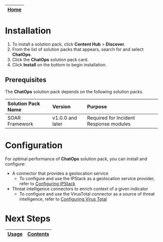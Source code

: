| [Home](../README.md) |
| -------------------- |

# Installation

1. To install a solution pack, click **Content Hub** > **Discover**.  
2. From the list of solution packs that appears, search for and select **ChatOps**.
3. Click the **ChatOps** solution pack card.
4. Click **Install** on the bottom to begin installation.

## Prerequisites

The **ChatOps** solution pack depends on the following solution packs.

| Solution Pack Name | Version          | Purpose                                |
| :----------------- | :--------------- | :------------------------------------- |
| SOAR Framework     | v1.0.0 and later | Required for Incident Response modules |

# Configuration

For optimal performance of **ChatOps** solution pack, you can install and configure:

* A connector that provides a geolocation service
  * To configure and use the IPStack as a geolocation service provider, refer to [Configuring IPStack](https://docs.fortinet.com/document/fortisoar/1.0.0/ipstack/1/ipstack-v1-0-0)
* Threat intelligence connectors to enrich context of a given indicator
  * To configure and use the VirusTotal connector as a source of threat intelligence, refer to [Configuring Virus Total](https://docs.fortinet.com/document/fortisoar/2.1.0/virustotal/166/virustotal-v2-1-0#Configuration_parameters)

# Next Steps

| [Usage](./usage.md) | [Contents](./contents.md) |
| ------------------- | ------------------------- |
